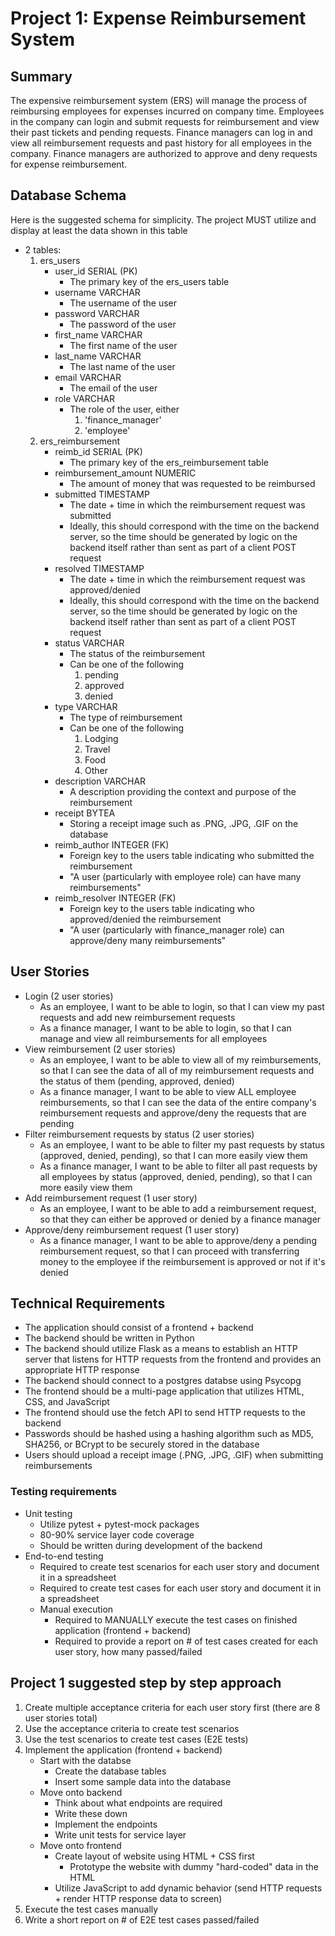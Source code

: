 # Project 1: Expense Reimbursement System

## Summary
The expensive reimbursement system (ERS) will manage the process of reimbursing employees for expenses incurred on company time. Employees in the company can login and submit requests for reimbursement and view their past tickets and pending requests. Finance managers can log in and view all reimbursement requests and past history for all employees in the company. Finance managers are authorized to approve and deny requests for expense reimbursement.

## Database Schema
Here is the suggested schema for simplicity. The project MUST utilize and display at least the data shown in this table

* 2 tables:
    1. ers_users
        - user_id SERIAL (PK)   
            - The primary key of the ers_users table
        - username VARCHAR
            - The username of the user
        - password VARCHAR
            - The password of the user
        - first_name VARCHAR
            - The first name of the user
        - last_name VARCHAR
            - The last name of the user
        - email VARCHAR
            - The email of the user
        - role VARCHAR
            - The role of the user, either
                1. 'finance_manager'
                2. 'employee'
    2. ers_reimbursement
        - reimb_id SERIAL (PK)
            - The primary key of the ers_reimbursement table
        - reimbursement_amount NUMERIC
            - The amount of money that was requested to be reimbursed
        - submitted TIMESTAMP
            - The date + time in which the reimbursement request was submitted
            - Ideally, this should correspond with the time on the backend server, so the time should be generated by logic on the backend itself rather than sent as part of a client POST request
        - resolved TIMESTAMP
            - The date + time in which the reimbursement request was approved/denied
            - Ideally, this should correspond with the time on the backend server, so the time should be generated by logic on the backend itself rather than sent as part of a client POST request
        - status VARCHAR
            - The status of the reimbursement
            - Can be one of the following
                1. pending
                2. approved
                3. denied
        - type VARCHAR
            - The type of reimbursement
            - Can be one of the following
                1. Lodging
                2. Travel
                3. Food
                4. Other
        - description VARCHAR
            - A description providing the context and purpose of the reimbursement
        - receipt BYTEA
            - Storing a receipt image such as .PNG, .JPG, .GIF on the database
        - reimb_author INTEGER (FK)
            - Foreign key to the users table indicating who submitted the reimbursement
            - "A user (particularly with employee role) can have many reimbursements"
        - reimb_resolver INTEGER (FK)
            - Foreign key to the users table indicating who approved/denied the reimbursement
            - "A user (particularly with finance_manager role) can approve/deny many reimbursements"

## User Stories
* Login (2 user stories)
    - As an employee, I want to be able to login, so that I can view my past requests and add new reimbursement requests
    - As a finance manager, I want to be able to login, so that I can manage and view all reimbursements for all employees
* View reimbursement (2 user stories)
    - As an employee, I want to be able to view all of my reimbursements, so that I can see the data of all of my reimbursement requests and the status of them (pending, approved, denied)
    - As a finance manager, I want to be able to view ALL employee reimbursements, so that I can see the data of the entire company's reimbursement requests and approve/deny the requests that are pending
* Filter reimbursement requests by status (2 user stories)
    - As an employee, I want to be able to filter my past requests by status (approved, denied, pending), so that I can more easily view them
    - As a finance manager, I want to be able to filter all past requests by all employees by status (approved, denied, pending), so that I can more easily view them
* Add reimbursement request (1 user story)
    - As an employee, I want to be able to add a reimbursement request, so that they can either be approved or denied by a finance manager
* Approve/deny reimbursement request (1 user story)
    - As a finance manager, I want to be able to approve/deny a pending reimbursement request, so that I can proceed with transferring money to the employee if the reimbursement is approved or not if it's denied

## Technical Requirements
- The application should consist of a frontend + backend
- The backend should be written in Python
- The backend should utilize Flask as a means to establish an HTTP server that listens for HTTP requests from the frontend and provides an appropriate HTTP response
- The backend should connect to a postgres databse using Psycopg
- The frontend should be a multi-page application that utilizes HTML, CSS, and JavaScript
- The frontend should use the fetch API to send HTTP requests to the backend
- Passwords should be hashed using a hashing algorithm such as MD5, SHA256, or BCrypt to be securely stored in the database
- Users should upload a receipt image (.PNG, .JPG, .GIF) when submitting reimbursements

### Testing requirements
- Unit testing
    - Utilize pytest + pytest-mock packages
    - 80-90% service layer code coverage
    - Should be written during development of the backend
- End-to-end testing
    - Required to create test scenarios for each user story and document it in a spreadsheet
    - Required to create test cases for each user story and document it in a spreadsheet
    - Manual execution
        - Required to MANUALLY execute the test cases on finished application (frontend + backend)
        - Required to provide a report on # of test cases created for each user story, how many passed/failed

## Project 1 suggested step by step approach 
1. Create multiple acceptance criteria for each user story first (there are 8 user stories total)
2. Use the acceptance criteria to create test scenarios
3. Use the test scenarios to create test cases (E2E tests)
4. Implement the application (frontend + backend)
    - Start with the databse
        - Create the database tables
        - Insert some sample data into the database
    - Move onto backend
        - Think about what endpoints are required
        - Write these down
        - Implement the endpoints
        - Write unit tests for service layer
    - Move onto frontend
        - Create layout of website using HTML + CSS first
            - Prototype the website with dummy "hard-coded" data in the HTML
        - Utilize JavaScript to add dynamic behavior (send HTTP requests + render HTTP response data to screen) 
5. Execute the test cases manually
6. Write a short report on # of E2E test cases passed/failed